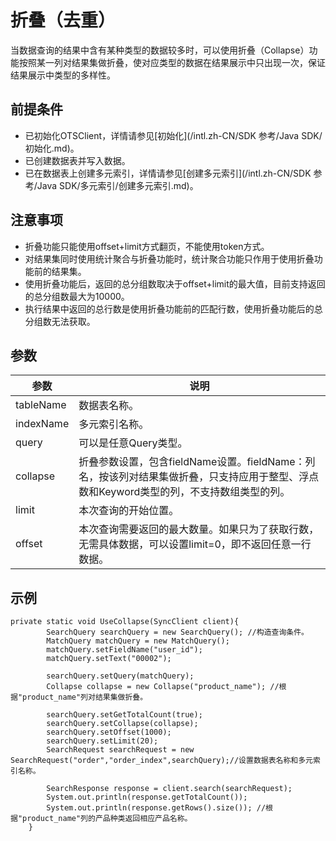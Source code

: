 # 折叠（去重）

当数据查询的结果中含有某种类型的数据较多时，可以使用折叠（Collapse）功能按照某一列对结果集做折叠，使对应类型的数据在结果展示中只出现一次，保证结果展示中类型的多样性。

## 前提条件

-   已初始化OTSClient，详情请参见[初始化](/intl.zh-CN/SDK 参考/Java SDK/初始化.md)。
-   已创建数据表并写入数据。
-   已在数据表上创建多元索引，详情请参见[创建多元索引](/intl.zh-CN/SDK 参考/Java SDK/多元索引/创建多元索引.md)。

## 注意事项

-   折叠功能只能使用offset+limit方式翻页，不能使用token方式。
-   对结果集同时使用统计聚合与折叠功能时，统计聚合功能只作用于使用折叠功能前的结果集。
-   使用折叠功能后，返回的总分组数取决于offset+limit的最大值，目前支持返回的总分组数最大为10000。
-   执行结果中返回的总行数是使用折叠功能前的匹配行数，使用折叠功能后的总分组数无法获取。

## 参数

|参数|说明|
|--|--|
|tableName|数据表名称。|
|indexName|多元索引名称。|
|query|可以是任意Query类型。|
|collapse|折叠参数设置，包含fieldName设置。fieldName：列名，按该列对结果集做折叠，只支持应用于整型、浮点数和Keyword类型的列，不支持数组类型的列。 |
|limit|本次查询的开始位置。|
|offset|本次查询需要返回的最大数量。如果只为了获取行数，无需具体数据，可以设置limit=0，即不返回任意一行数据。 |

## 示例

```
private static void UseCollapse(SyncClient client){
        SearchQuery searchQuery = new SearchQuery(); //构造查询条件。
        MatchQuery matchQuery = new MatchQuery();
        matchQuery.setFieldName("user_id");
        matchQuery.setText("00002");

        searchQuery.setQuery(matchQuery);
        Collapse collapse = new Collapse("product_name"); //根据"product_name"列对结果集做折叠。

        searchQuery.setGetTotalCount(true);
        searchQuery.setCollapse(collapse);
        searchQuery.setOffset(1000);
        searchQuery.setLimit(20);
        SearchRequest searchRequest = new SearchRequest("order","order_index",searchQuery);//设置数据表名称和多元索引名称。

        SearchResponse response = client.search(searchRequest);  
        System.out.println(response.getTotalCount());    
        System.out.println(response.getRows().size()); //根据"product_name"列的产品种类返回相应产品名称。
    }
```

